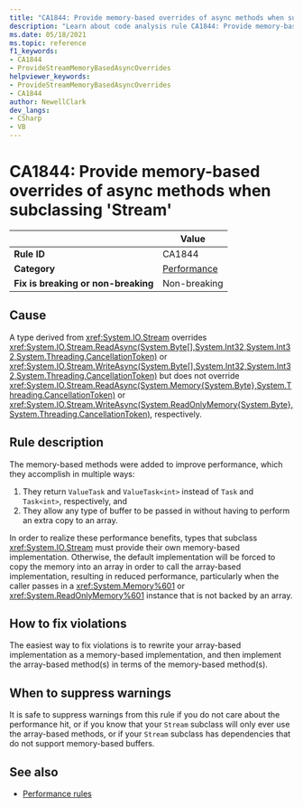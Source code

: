 ```yaml
---
title: "CA1844: Provide memory-based overrides of async methods when subclassing 'Stream' (code analysis)"
description: "Learn about code analysis rule CA1844: Provide memory-based overrides of async methods when subclassing 'Stream'"
ms.date: 05/18/2021
ms.topic: reference
f1_keywords:
- CA1844
- ProvideStreamMemoryBasedAsyncOverrides
helpviewer_keywords:
- ProvideStreamMemoryBasedAsyncOverrides
- CA1844
author: NewellClark
dev_langs:
- CSharp
- VB
---
```

# CA1844: Provide memory-based overrides of async methods when subclassing 'Stream'

| | Value |
|-|-|
| **Rule ID** |CA1844|
| **Category** |[Performance](performance-warnings.md)|
| **Fix is breaking or non-breaking** |Non-breaking|

## Cause

A type derived from <xref:System.IO.Stream> overrides <xref:System.IO.Stream.ReadAsync(System.Byte[],System.Int32,System.Int32,System.Threading.CancellationToken)> or <xref:System.IO.Stream.WriteAsync(System.Byte[],System.Int32,System.Int32,System.Threading.CancellationToken)> but does not override <xref:System.IO.Stream.ReadAsync(System.Memory{System.Byte},System.Threading.CancellationToken)> or <xref:System.IO.Stream.WriteAsync(System.ReadOnlyMemory{System.Byte},System.Threading.CancellationToken)>, respectively.

## Rule description

The memory-based methods were added to improve performance, which they accomplish in multiple ways:

1. They return `ValueTask` and `ValueTask<int>` instead of `Task` and `Task<int>`, respectively, and
2. They allow any type of buffer to be passed in without having to perform an extra copy to an array.

In order to realize these performance benefits, types that subclass <xref:System.IO.Stream> must provide their own memory-based implementation. Otherwise, the default implementation will be forced to copy the memory into an array in order to call the array-based implementation, resulting in reduced performance, particularly when the caller passes in a <xref:System.Memory%601> or <xref:System.ReadOnlyMemory%601> instance that is not backed by an array.

## How to fix violations

The easiest way to fix violations is to rewrite your array-based implementation as a memory-based implementation, and then implement the array-based method(s) in terms of the memory-based method(s).

## When to suppress warnings

It is safe to suppress warnings from this rule if you do not care about the performance hit, or if you know that your `Stream` subclass will only ever use the array-based methods, or if your `Stream` subclass has dependencies that do not support memory-based buffers.

## See also

- [Performance rules](performance-warnings.md)
